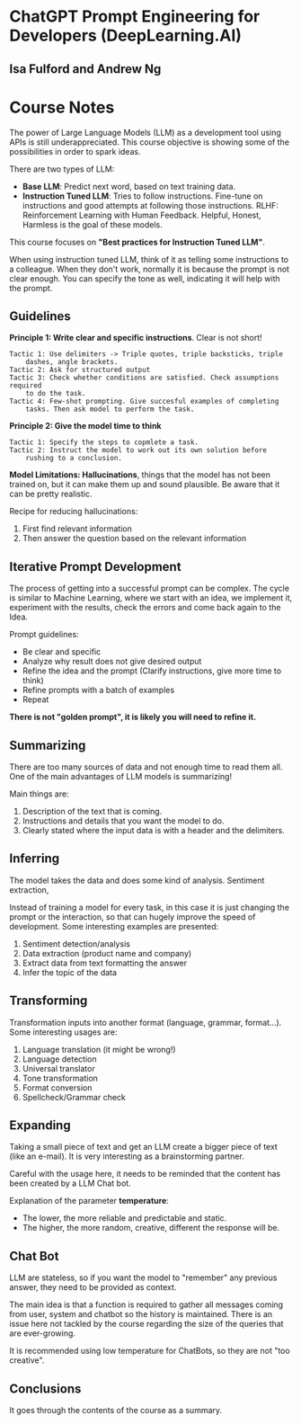 # ChatGPT Prompt Engineering for Developers (DeepLearning.AI)
## Isa Fulford and Andrew Ng
# Course Notes

The power of Large Language Models (LLM) as a development tool using APIs is still underappreciated. 
This course objective is showing some of the possibilities in order to spark ideas.

There are two types of LLM:
- __Base LLM__: Predict next word, based on text training data.
- __Instruction Tuned LLM__: Tries to follow instructions. Fine-tune on instructions
and good attempts at following those instructions. RLHF: Reinforcement Learning
with Human Feedback. Helpful, Honest, Harmless is the goal of these models.

This course focuses on __"Best practices for Instruction Tuned LLM"__.

When using instruction tuned LLM, think of it as telling some instructions to 
a colleague. When they don't work, normally it is because the prompt is not clear
enough. You can specify the tone as well, indicating it will help with the prompt.

## Guidelines
__Principle 1: Write clear and specific instructions__. Clear is not short!

    Tactic 1: Use delimiters -> Triple quotes, triple backsticks, triple
        dashes, angle brackets.
    Tactic 2: Ask for structured output
    Tactic 3: Check whether conditions are satisfied. Check assumptions required 
        to do the task.
    Tactic 4: Few-shot prompting. Give succesful examples of completing
        tasks. Then ask model to perform the task.

__Principle 2: Give the model time to think__

    Tactic 1: Specify the steps to copmlete a task.
    Tactic 2: Instruct the model to work out its own solution before
        rushing to a conclusion.
    
__Model Limitations: Hallucinations__, things that the model has not been
trained on, but it can make them up and sound plausible. Be aware that
it can be pretty realistic.
    
Recipe for reducing hallucinations:
1) First find relevant information
2) Then answer the question based on the relevant information


## Iterative Prompt Development
The process of getting into a successful prompt can be complex. The 
cycle is similar to Machine Learning, where we start with an idea,
we implement it, experiment with the results, check the errors and
come back again to the Idea.

Prompt guidelines:
- Be clear and specific
- Analyze why result does not give desired output
- Refine the idea and the prompt (Clarify instructions, give more time to think)
- Refine prompts with a batch of examples
- Repeat

__There is not "golden prompt", it is likely you will need to refine it.__

## Summarizing
There are too many sources of data and not enough time to read them all.
One of the main advantages of LLM models is summarizing!

Main things are:
1. Description of the text that is coming. 
2. Instructions and details that you want the model to do.
3. Clearly stated where the input data is with a header and the delimiters.

## Inferring
The model takes the data and does some kind of analysis. Sentiment extraction,

Instead of training a model for every task, in this case it is just
changing the prompt or the interaction, so that can hugely improve the 
speed of development. Some interesting examples are presented:
1) Sentiment detection/analysis
2) Data extraction (product name and company)
3) Extract data from text formatting the answer
4) Infer the topic of the data

## Transforming
Transformation inputs into another format (language, grammar, format...).
Some interesting usages are:
1) Language translation (it might be wrong!)
2) Language detection
3) Universal translator
4) Tone transformation
5) Format conversion
6) Spellcheck/Grammar check

## Expanding
Taking a small piece of text and get an LLM create a bigger piece of text (like an e-mail).
It is very interesting as a brainstorming partner.

Careful with the usage here, it needs to be reminded that the content has been
created by a LLM Chat bot.

Explanation of the parameter __temperature__:
- The lower, the more reliable and predictable and static.
- The higher, the more random, creative, different the response will be.

## Chat Bot
LLM are stateless, so if you want the model to "remember" any previous answer, they need to 
be provided as context. 

The main idea is that a function is required to gather all messages coming from user, 
system and chatbot so the history is maintained. There is an issue here not tackled by the course
regarding the size of the queries that are ever-growing.

It is recommended using low temperature for ChatBots, so they are not "too creative".

## Conclusions
It goes through the contents of the course as a summary.

